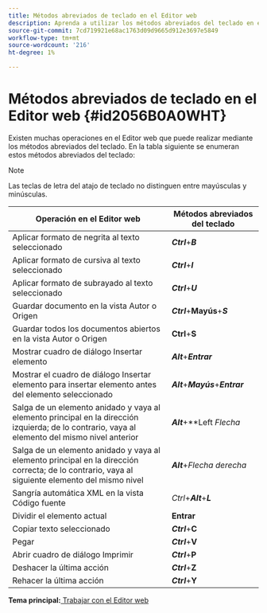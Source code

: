 ```yaml
---
title: Métodos abreviados de teclado en el Editor web
description: Aprenda a utilizar los métodos abreviados del teclado en el Editor web
source-git-commit: 7cd719921e68ac1763d09d9665d912e3697e5849
workflow-type: tm+mt
source-wordcount: '216'
ht-degree: 1%

---
```



# Métodos abreviados de teclado en el Editor web {#id2056B0A0WHT}

Existen muchas operaciones en el Editor web que puede realizar mediante los métodos abreviados del teclado. En la tabla siguiente se enumeran estos métodos abreviados del teclado:

>[!NOTE]
>
> Las teclas de letra del atajo de teclado no distinguen entre mayúsculas y minúsculas.

| Operación en el Editor web | Métodos abreviados del teclado |
|-----------------------|-----------------|
| Aplicar formato de negrita al texto seleccionado | ***Ctrl***+***B*** |
| Aplicar formato de cursiva al texto seleccionado | ***Ctrl***+***I*** |
| Aplicar formato de subrayado al texto seleccionado | ***Ctrl***+***U*** |
| Guardar documento en la vista Autor o Origen | ***Ctrl***+**Mayús**+***S*** |
| Guardar todos los documentos abiertos en la vista Autor o Origen | **Ctrl**+**S** |
| Mostrar cuadro de diálogo Insertar elemento | ***Alt***+***Entrar*** |
| Mostrar el cuadro de diálogo Insertar elemento para insertar elemento antes del elemento seleccionado | ***Alt***+***Mayús***+***Entrar*** |
| Salga de un elemento anidado y vaya al elemento principal en la dirección izquierda; de lo contrario, vaya al elemento del mismo nivel anterior | ***Alt***+**Left *Flecha* |
| Salga de un elemento anidado y vaya al elemento principal en la dirección correcta; de lo contrario, vaya al siguiente elemento del mismo nivel | ***Alt***+*Flecha derecha* |
| Sangría automática XML en la vista Código fuente | *Ctrl*+***Alt***+***L*** |
| Dividir el elemento actual | **Entrar** |
| Copiar texto seleccionado | ***Ctrl***+**C** |
| Pegar | ***Ctrl***+**V** |
| Abrir cuadro de diálogo Imprimir | ***Ctrl***+**P** |
| Deshacer la última acción | ***Ctrl***+**Z** |
| Rehacer la última acción | ***Ctrl***+**Y** |

**Tema principal:**[ Trabajar con el Editor web](web-editor.md)

